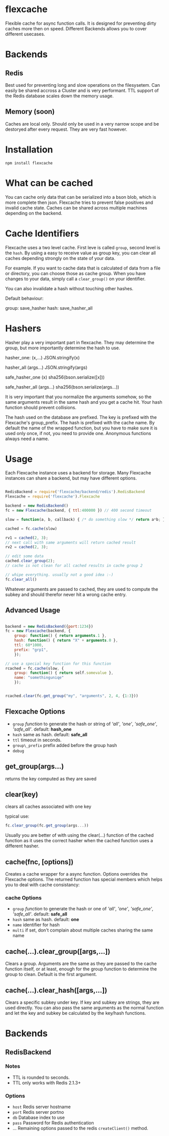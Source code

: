 flexcache
=======

Flexible cache for async function calls. It is designed for preventing dirty caches more then on speed.
Different Backends allows you to cover different usecases.


# Backends


## Redis


Best used for preventing long and slow operations on the filesysetem. Can easily be shared accross a Cluster and is
very performant. TTL support of the Redis database scales down the memory usage. 


## Memory (soon)


Caches are local only. Should only be used in a very narrow scope and be destoryed after every request. They are very
fast however.


# Installation


    npm install flexcache


# What can be cached

You can cache only data that can be serialized into a bson blob, which is more complete then json. 
Flexcache tries to prevent false positives and invalid cache state. Caches can be shared across multiple machines depending
on the backend.


# Cache Identifiers


Flexcache uses a two level cache.
First leve is called `group`, second level is the `hash`.
By using a easy to receive value as group key, you can clear all caches depending strongly on the state of your data.

For example. If you want to cache data that is calculated of data from a file or directory, you can choose those as cache group.
When you have changes to your data, simply call a `clear_group()` on your identifier.

You can also invalidate a hash without touching other hashes.

Default behaviour:

group: save\_hasher
hash: save\_hasher\_all


# Hashers


Hasher play a very important part in flexcache.
They may determine the group, but more importantly determine the hash to use.

hasher_one: (x,...)
    JSON.stringify(x)

hasher_all (args...)
    JSON.stringify(args)

safe_hasher_one (x)
    sha256(bson.serialize([x]))

safe_hasher_all (args...)
    sha256(bson.serialize(args...))

It is very important that you normalize the arguments somehow, so the same arguments result in the same hash and
you get a cache hit. Your hash function should prevent collisions.

The hash used on the database are prefixed. The key is prefixed with the Flexcache\'s group\_prefix. The hash is
prefixed with the cache name. By default the name of the wrapped function, but you have to make sure it is used
only once, if not, you need to provide one. Anonymous functions always need a name.


# Usage


Each Flexcache instance uses a backend for storage. Many Flexcache instances can share a backend, but may have
different options.

```javascript

RedisBackend = require('flexcache/backend/redis').RedisBackend
Flexcache = require('flexcache').Flexcache

backend = new RedisBackend()
fc = new Flexcache(backend, { ttl:400000 }) // 400 second timeout

slow = function(a, b, callback) { /* do something slow */ return a*b; }

cached = fc.cache(slow)

rv1 = cached(2, 3);
// next call with same arguments will return cached result
rv2 = cached(2, 3);

// edit some data
cached.clear_group(2);
// cache is not clean for all cached results in cache group 2

// whipe everything. usually not a good idea :-)
fc.clear_all()

```

Whatever arguments are passed to cached, they are used to compute the subkey and should therefor never hit a wrong
cache entry. 
    

Advanced Usage
--------------

```javascript

backend = new RedisBackend({port:1234})
fc = new Flexcache(backend, {
    group: function() { return arguments.1 },
    hash: function() { return "X" + arguments.0 },
    ttl: 60*1000,
    prefix: "grp1",
    });

// use a special key function for this function
rcached = fc.cache(slow, {
    group: function() { return self.somevalue },
    name: "somethinguniqe"
    }); 


rcached.clear(fc.get_group("my", "arguments", 2, 4, {1:3}))
```


## Flexcache Options

  - `group` *function* to generate the hash or string of *'all'*, *'one'*, *'safe_one'*, *'safe_all'*. default: **hash\_one**
  - `hash` same as hash. default: **safe\_all**
  - `ttl` timeout in seconds.
  - `group\_prefix` prefix added before the group hash
  - `debug` 

## get\_group(args...)

returns the key computed as they are saved

## clear(key)

clears all caches associated with one key

typical use:

```javascript
fc.clear_group(fc.get_group(args...))
```

Usually you are better of with using the clear(...) function of the cached function as it uses the correct hasher when the cached function
uses a different hasher.

## cache(fnc, [options])

Creates a cache wrapper for a async function. Options overrides the Flexcache options.
The returned function has special members which helps you to deal with cache consistancy:

### cache Options

  - `group` *function* to generate the hash or one of *'all'*, *'one'*, *'safe_one'*, *'safe_all'*. default: **safe_all**
  - `hash` same as hash. default: **one**
  - `name` identifier for hash
  - `multi` if set, don't complain about multiple caches sharing the same name


## cache(...).clear\_group([args,...])

Clears a group. Arguments are the same as they are passed to the cache function itself, or at least, enough for the group function
to determine the group to clean. Default is the first argument.

## cache(...).clear\_hash([args,...])

Clears a specific subkey under key. If key and subkey are strings, they are used directly.
You can also pass the same arguments as the normal function and let the key and subkey be calculated by the key/hash functions.





# Backends

## RedisBackend

### Notes

  - TTL is rounded to seconds.
  - TTL only works with Redis 2.1.3+


### Options

  - `host` Redis server hostname
  - `port` Redis server portno
  - `db` Database index to use
  - `pass` Password for Redis authentication
  - ...    Remaining options passed to the redis `createClient()` method.


